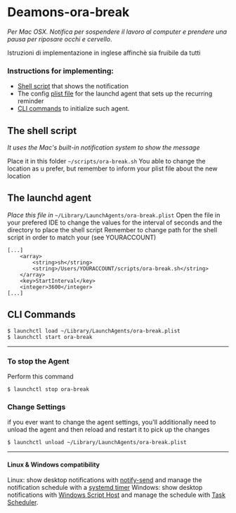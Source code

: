 # Deamons-ora-break
_Per Mac OSX. Notifica per sospendere il lavoro al computer e prendere una pausa per riposare occhi e cervello_.

Istruzioni di implementazione in inglese affinchè sia fruibile da tutti

### Instructions for implementing:

- [Shell script](https://github.com/riettotek/Deamons-ora-break/edit/main/README.md#the-shell-script) that shows the notification
- The config [plist file](https://github.com/riettotek/Deamons-ora-break/edit/main/README.md#the-launchd-agent) for the launchd agent that sets up the recurring reminder
- [CLI commands](https://github.com/riettotek/Deamons-ora-break/edit/main/README.md#CLI-Commands) to initialize such agent.

## The shell script 
_It uses the Mac's built-in notification system to show the message_ 

Place it in this folder `~/scripts/ora-break.sh`
You able to change the location as u prefer, but remember to inform your plist file about the new location

## The launchd agent
_Place this file in_ `~/Library/LaunchAgents/ora-break.plist`
Open the file in your prefered IDE to change the values for the interval of seconds and the directory to place the shell script 
Remember to change path for the shell script in order to match your (see YOURACCOUNT)
```
[...]
    <array>
        <string>sh</string>
        <string>/Users/YOURACCOUNT/scripts/ora-break.sh</string>
    </array>
    <key>StartInterval</key>
    <integer>3600</integer>
[...]
```
## CLI Commands
```
$ launchctl load ~/Library/LaunchAgents/ora-break.plist 
$ launchctl start ora-break
```
-----
### To stop the Agent
Perform this command
```
$ launchctl stop ora-break
```
### Change Settings
if you ever want to change the agent settings, you'll additionally need to unload the agent and then reload and restart it to pick up the changes
```
$ launchctl unload ~/Library/LaunchAgents/ora-break.plist
```
-----
#### Linux & Windows compatibility
Linux: show desktop notifications with [notify-send](http://manpages.ubuntu.com/manpages/focal/en/man1/notify-send.1.html) and manage the notification schedule with a [systemd timer](https://www.freedesktop.org/software/systemd/man/systemd.timer.html)
Windows: show desktop notifications with [Windows Script Host](https://stackoverflow.com/questions/3106806/how-to-show-a-popup-without-a-browser) and manage the schedule with [Task Scheduler](https://docs.microsoft.com/en-us/windows/desktop/taskschd/task-scheduler-start-page).
